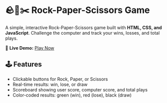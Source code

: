 # 🪨📄✂️ Rock-Paper-Scissors Game

A simple, interactive Rock-Paper-Scissors game built with **HTML, CSS, and JavaScript**. Challenge the computer and track your wins, losses, and total plays.

🔗 **Live Demo:** [Play Now](https://buildsbyaman-playrps.vercel.app/)

## 🕹️ Features
- Clickable buttons for Rock, Paper, or Scissors  
- Real-time results: win, lose, or draw  
- Scoreboard showing user score, computer score, and total plays  
- Color-coded results: green (win), red (lose), black (draw)  
